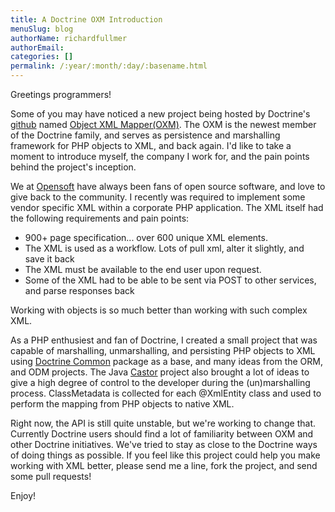 ```yaml
---
title: A Doctrine OXM Introduction
menuSlug: blog
authorName: richardfullmer 
authorEmail: 
categories: []
permalink: /:year/:month/:day/:basename.html
---
```

Greetings programmers!

Some of you may have noticed a new project being hosted by Doctrine's
[github](http://github.com/doctrine) named [Object XML
Mapper(OXM)](https://github.com/doctrine/oxm). The OXM is the newest
member of the Doctrine family, and serves as persistence and marshalling
framework for PHP objects to XML, and back again. I'd like to take a
moment to introduce myself, the company I work for, and the pain points
behind the project's inception.

We at [Opensoft](http://www.opensoftdev.com/) have always been fans of
open source software, and love to give back to the community. I recently
was required to implement some vendor specific XML within a corporate
PHP application. The XML itself had the following requirements and pain
points:

-   900+ page specification... over 600 unique XML elements.
-   The XML is used as a workflow. Lots of pull xml, alter it slightly,
    and save it back
-   The XML must be available to the end user upon request.
-   Some of the XML had to be able to be sent via POST to other
    services, and parse responses back

Working with objects is so much better than working with such complex
XML.

As a PHP enthusiest and fan of Doctrine, I created a small project that
was capable of marshalling, unmarshalling, and persisting PHP objects to
XML using [Doctrine Common](http://github.com/doctrine/common) package
as a base, and many ideas from the ORM, and ODM projects. The Java
[Castor](http://www.castor.org) project also brought a lot of ideas to
give a high degree of control to the developer during the
(un)marshalling process. ClassMetadata is collected for each @XmlEntity
class and used to perform the mapping from PHP objects to native XML.

Right now, the API is still quite unstable, but we're working to change
that. Currently Doctrine users should find a lot of familiarity between
OXM and other Doctrine initiatives. We've tried to stay as close to the
Doctrine ways of doing things as possible. If you feel like this project
could help you make working with XML better, please send me a line, fork
the project, and send some pull requests!

Enjoy!
